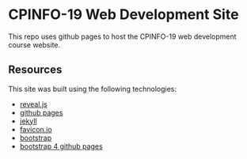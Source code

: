 # CPINFO-19 Web Development Site

This repo uses github pages to host the CPINFO-19 web development course website.

## Resources

This site was built using the following technologies:
* [reveal.js](https://github.com/hakimel/reveal.js)
* [github pages](https://pages.github.com/)
* [jekyll](https://jekyllrb.com/)
* [favicon.io](https://favicon.io)
* [bootstrap](https://getbootstrap.com/)
* [bootstrap 4 github pages](https://github.com/nicolas-van/bootstrap-4-github-pages)